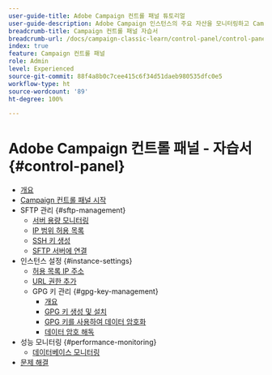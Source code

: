 ```yaml
---
user-guide-title: Adobe Campaign 컨트롤 패널 튜토리얼
user-guide-description: Adobe Campaign 인스턴스의 주요 자산을 모니터링하고 Campaign 컨트롤 패널에서 관리 작업을 수행하는 방법에 대해 알아봅니다.
breadcrumb-title: Campaign 컨트롤 패널 자습서
breadcrumb-url: /docs/campaign-classic-learn/control-panel/control-panel-overview.html
index: true
feature: Campaign 컨트롤 패널
role: Admin
level: Experienced
source-git-commit: 88f4a8b0c7cee415c6f34d51daeb980535dfc0e5
workflow-type: ht
source-wordcount: '89'
ht-degree: 100%

---
```



# Adobe Campaign 컨트롤 패널 - 자습서 {#control-panel}

+ [개요](/help/control-panel-tutorials/control-panel-overview.md)
+ [Campaign 컨트롤 패널 시작](/help/control-panel-tutorials/get-started.md)
+ SFTP 관리 {#sftp-management}
   + [서버 용량 모니터링](/help/control-panel-tutorials/sftp-management/monitor-server-capacity.md)
   + [IP 범위 허용 목록](/help/control-panel-tutorials/sftp-management/allowlist-ip-range.md)
   + [SSH 키 생성](/help/control-panel-tutorials/sftp-management/generate-ssh-key.md)
   + [SFTP 서버에 연결](/help/control-panel-tutorials/sftp-management/connect-to-sftp-server.md)
+ 인스턴스 설정 {#instance-settings}
   + [허용 목록 IP 주소](/help/control-panel-tutorials/instance-settings/allowlist-ip-address.md)
   + [URL 권한 추가](/help/control-panel-tutorials/instance-settings/add-url-permissions.md)
   + GPG 키 관리 {#gpg-key-management}
      + [개요](/help/control-panel-tutorials/instance-settings/gpg-key-management/gpg-key-management-overview.md)
      + [GPG 키 생성 및 설치](/help/control-panel-tutorials/instance-settings/gpg-key-management/generate-and-install-gpg-keys.md)
      + [GPG 키를 사용하여 데이터 암호화](/help/control-panel-tutorials/instance-settings/gpg-key-management/use-a-gpg-key-to-encrypt-data.md)
      + [데이터 암호 해독](/help/control-panel-tutorials/instance-settings/gpg-key-management/decrypt-data.md)
+ 성능 모니터링 {#performance-monitoring}
   + [데이터베이스 모니터링](/help/control-panel-tutorials/performance-monitoring/monitor-databases.md)
+ [문제 해결](/help/control-panel-tutorials/troubleshooting.md)
